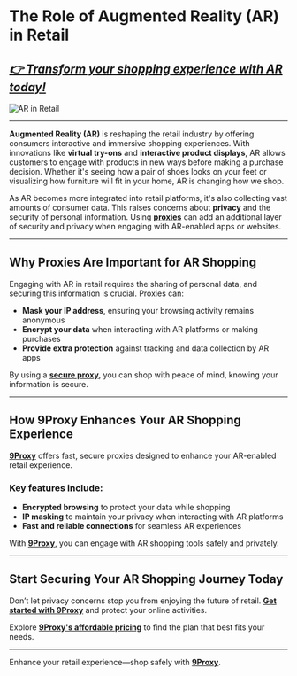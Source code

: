 # The Role of Augmented Reality (AR) in Retail

## *[👉 Transform your shopping experience with AR today!](https://the9proxy.short.gy/home-github-james2k4)*

![AR in Retail](https://rockpaperreality.com/wp-content/uploads/ar-retail.jpg)

---

**Augmented Reality (AR)** is reshaping the retail industry by offering consumers interactive and immersive shopping experiences. With innovations like **virtual try-ons** and **interactive product displays**, AR allows customers to engage with products in new ways before making a purchase decision. Whether it's seeing how a pair of shoes looks on your feet or visualizing how furniture will fit in your home, AR is changing how we shop.

As AR becomes more integrated into retail platforms, it's also collecting vast amounts of consumer data. This raises concerns about **privacy** and the security of personal information. Using [**proxies**](https://the9proxy.short.gy/home-github-james2k4) can add an additional layer of security and privacy when engaging with AR-enabled apps or websites.

---

## Why Proxies Are Important for AR Shopping

Engaging with AR in retail requires the sharing of personal data, and securing this information is crucial. Proxies can:
- **Mask your IP address**, ensuring your browsing activity remains anonymous
- **Encrypt your data** when interacting with AR platforms or making purchases
- **Provide extra protection** against tracking and data collection by AR apps

By using a [**secure proxy**](https://the9proxy.short.gy/pricing-github-james2k4), you can shop with peace of mind, knowing your information is secure.

---

## How 9Proxy Enhances Your AR Shopping Experience

[**9Proxy**](https://the9proxy.short.gy/home-github-james2k4) offers fast, secure proxies designed to enhance your AR-enabled retail experience.

### Key features include:
- **Encrypted browsing** to protect your data while shopping
- **IP masking** to maintain your privacy when interacting with AR platforms
- **Fast and reliable connections** for seamless AR experiences

With [**9Proxy**](https://the9proxy.short.gy/home-github-james2k4), you can engage with AR shopping tools safely and privately.

---

## Start Securing Your AR Shopping Journey Today

Don’t let privacy concerns stop you from enjoying the future of retail. [**Get started with 9Proxy**](https://the9proxy.short.gy/pricing-github-james2k4) and protect your online activities.

Explore [**9Proxy's affordable pricing**](https://the9proxy.short.gy/pricing-github-james2k4) to find the plan that best fits your needs.

---

Enhance your retail experience—shop safely with [**9Proxy**](https://the9proxy.short.gy/home-github-james2k4).
